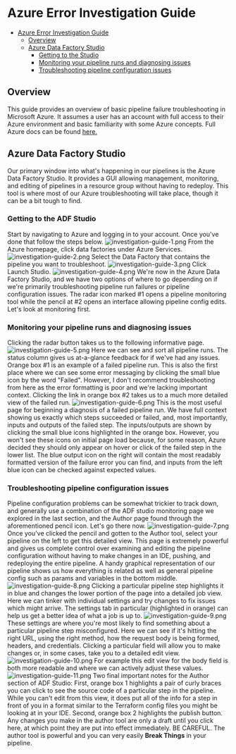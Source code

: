 # Azure Error Investigation Guide

- [Azure Error Investigation Guide](#phdi-azure-implementation-guide)
    - [Overview](#overview)
    - [Azure Data Factory Studio](#azure-data-factory-studio)
      - [Getting to the Studio](#getting-to-the-studio)
      - [Monitoring your pipeline runs and diagnosing issues](#monitoring-your-pipeline-runs-and-diagnosing-issues)
      - [Troubleshooting pipeline configuration issues](#troubleshooting-pipeline-configuration-issues)

## Overview
This guide provides an overview of basic pipeline failure troubleshooting in Microsoft Azure. It assumes a user
has an account with full access to their Azure environment and basic familiarity with some Azure concepts. Full
Azure docs can be found [here.](https://learn.microsoft.com/en-us/azure/?product=popular)

## Azure Data Factory Studio
Our primary window into what's happening in our pipelines is the Azure Data Factory Studio. It provides a GUI
allowing management, monitoring, and editing of pipelines in a resource group without having to redeploy. This tool is 
where most of our Azure troubleshooting will take place, though it can be a bit tough to find.

### Getting to the ADF Studio
Start by navigating to Azure and logging in to your account. Once you've done that
follow the steps below.
![investigation-guide-1.png](./images/investigation-guide-1.png)
From the Azure homepage, click data factories under Azure Services.
![investigation-guide-2.png](./images/investigation-guide-2.png)
Select the Data Factory that contains the pipeline you want to troubleshoot.
![investigation-guide-3.png](./images/investigation-guide-3.png)
Click Launch Studio.
![investigation-guide-4.png](./images/investigation-guide-4.png)
We're now in the Azure Data Factory Studio, and we have two options of where to go depending
on if we're primarily troubleshooting pipeline run failures or pipeline configuration issues.
The radar icon marked #1 opens a pipeline monitoring tool while the pencil at #2 opens an interface
allowing pipeline config edits. Let's look at monitoring first.

### Monitoring your pipeline runs and diagnosing issues
Clicking the radar button takes us to the following informative page.
![investigation-guide-5.png](./images/investigation-guide-5.png)
Here we can see and sort all pipeline runs. The status column gives us
at-a-glance feedback for if we've had any issues. Orange box #1 is an example
of a failed pipeline run. This is also the first place where we can see some error
messaging by clicking the small blue icon by the word "Failed". However, I don't recommend 
troubleshooting from here as the error formatting is poor and we're lacking important context.
Clicking the link in orange box #2 takes us to a much more detailed view of the failed run.
![investigation-guide-6.png](./images/investigation-guide-6.png)
This is the most useful page for beginning a diagnosis of a failed pipeline run. We have full context showing us exactly
which steps succeeded or failed, and, most importantly, inputs and outputs of the failed step. The inputs/outputs are shown
by clicking the small blue icons highlighted in the orange box. However, you won't see these icons on initial page load because, for some
reason, Azure decided they should only appear on hover or click of the failed step in the lower list. The blue output icon
on the right will contain the most readably formatted version of the failure error you can find, and inputs from the left
blue icon can be checked against expected values.

### Troubleshooting pipeline configuration issues
Pipeline configuration problems can be somewhat trickier to track down, and generally use a combination of the ADF studio
monitoring page we explored in the last section, and the Author page found through the aforementioned pencil icon. Let's
go there now.
![investigation-guide-7.png](./images/investigation-guide-7.png)
Once you've clicked the pencil and gotten to the Author tool, select your pipeline on the left to get this detailed view.
This page is extremely powerful and gives us complete control over examining and editing the pipeline configuration without
having to make changes in an IDE, pushing, and redeploying the entire pipeline. A handy graphical representation of our 
pipeline shows us how everything is related as well as general pipeline config such as params and variables in the bottom middle.
![investigation-guide-8.png](./images/investigation-guide-8.png)
Clicking a particular pipeline step highlights it in blue and changes the lower portion of the page into a detailed job
view. Here we can tinker with individual settings and try changes to fix issues which might arrive. The settings tab in
particular (highlighted in orange) can help us get a better idea of what a job is up to.
![investigation-guide-9.png](./images/investigation-guide-9.png)
These settings are where you're most likely to find something about a particular pipeline step misconfigured. Here we
can see if it's hitting the right URL, using the right method, how the request body is being formed, headers, and 
credentials. Clicking a particular field will allow you to make changes or, in some cases, take you to a detailed edit view.
![investigation-guide-10.png](./images/investigation-guide-10.png)
For example this edit view for the body field is both more readable and where we can actively adjust these values.
![investigation-guide-11.png](./images/investigation-guide-11.png)
Two final important notes for the Author section of ADF Studio: First, orange box 1 highlights a pair of curly braces you can click to see the source code of a particular
step in the pipeline. While you can't edit from this view, it does put all of the info for a step in front of you in a format
similar to the Terraform config files you might be looking at in your IDE. Second, orange box 2 highlights the publish button.
Any changes you make in the author tool are only a draft until you click here, at which point they are put into effect immediately.
BE CAREFUL. The author tool is powerful and you can very easily **Break Things** in your pipeline.